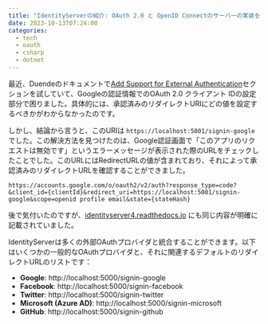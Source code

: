 ```yaml
---
title: "IdentityServerの紹介: OAuth 2.0 と OpenID Connectのサーバーの実装をサポート"
date: 2023-10-13T07:24:00
categories:
  - tech
  - oauth
  - csharp
  - dotnet
---
```


最近、Duendeのドキュメントで[Add Support for External Authentication](https://docs.duendesoftware.com/identityserver/v6/quickstarts/2_interactive/#add-support-for-external-authentication)セクションを試していて、Googleの認証情報でのOAuth 2.0 クライアント IDの設定部分で困りました。具体的には、承認済みのリダイレクトURIにどの値を設定するべきかがわからなかったのです。

しかし、結論から言うと、このURIは `https://localhost:5001/signin-google` でした。この解決方法を見つけたのは、Google認証画面で「このアプリのリクエストは無効です」というエラーメッセージが表示された際のURLをチェックしたことでした。このURLにはRedirectURLの値が含まれており、それによって承認済みのリダイレクトURLを確認することができました。

```url
https://accounts.google.com/o/oauth2/v2/auth?response_type=code?&client_id={clientId}&redirect_uri=https://localhost:5001/signin-google&scope=openid profile email&state={stateHash}
```

後で気付いたのですが、[identityserver4.readthedocs.io](https://identityserver4.readthedocs.io/en/aspnetcore1/quickstarts/4_external_authentication.html) にも同じ内容が明確に記載されていました。

IdentityServerは多くの外部OAuthプロバイダと統合することができます。以下はいくつかの一般的なOAuthプロバイダと、それに関連するデフォルトのリダイレクトURLのリストです：
- **Google**: http://localhost:5000/signin-google
- **Facebook**: http://localhost:5000/signin-facebook
- **Twitter**: http://localhost:5000/signin-twitter
- **Microsoft (Azure AD)**: http://localhost:5000/signin-microsoft
- **GitHub**: http://localhost:5000/signin-github
